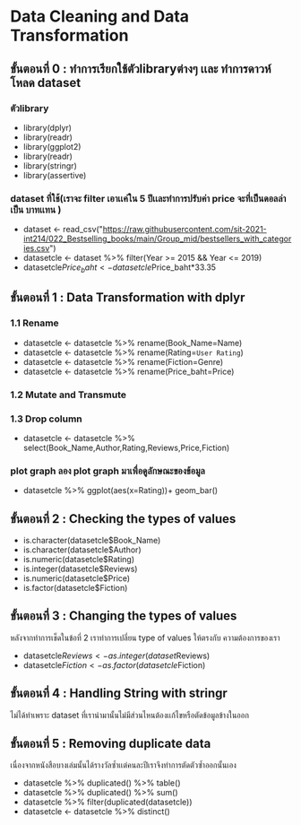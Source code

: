# Data Cleaning and Data Transformation
## ขั้นตอนที่ 0 : ทำการเรียกใช้ตัวlibraryต่างๆ เเละ ทำการดาวห์โหลด dataset
### ตัวlibrary
* library(dplyr)
* library(readr)
* library(ggplot2)
* library(readr)    
* library(stringr)  
* library(assertive) 

### dataset ที่ใช้(เราจะ filter เอาเเค่ใน 5 ปีเเละทำการปรับค่า price จะที่เป็นดอลล่า เป็น บาทเเทน ) 
- dataset <- read_csv("https://raw.githubusercontent.com/sit-2021-int214/022_Bestselling_books/main/Group_mid/bestsellers_with_categories.csv")
- datasetcle <- dataset %>% filter(Year >= 2015 && Year <= 2019)
- datasetcle$Price_baht <- datasetcle$Price_baht*33.35


##  ขั้นตอนที่ 1 : Data Transformation with dplyr
### 1.1 Rename
- datasetcle <- datasetcle %>% rename(Book_Name=Name)
- datasetcle <- datasetcle %>% rename(Rating=`User Rating`)
- datasetcle <- datasetcle %>% rename(Fiction=Genre)
- datasetcle <- datasetcle %>% rename(Price_baht=Price)
### 1.2 Mutate and Transmute
### 1.3 Drop column
- datasetcle <- datasetcle %>% select(Book_Name,Author,Rating,Reviews,Price,Fiction)

### plot graph ลอง plot graph มาเพื่อดูลักษณะของข้อมูล
- datasetcle %>% ggplot(aes(x=Rating))+ geom_bar()

## ขั้นตอนที่ 2 : Checking the types of values
- is.character(datasetcle$Book_Name)
- is.character(datasetcle$Author)
- is.numeric(datasetcle$Rating)
- is.integer(datasetcle$Reviews)
- is.numeric(datasetcle$Price)
- is.factor(datasetcle$Fiction)

## ขั้นตอนที่ 3 : Changing the types of values
หลังจากทำการเช็ดในข้อที่ 2 เราทำการเปลี่ยน type of values ให้ตรงกับ ความต้องการของเรา
- datasetcle$Reviews <- as.integer(dataset$Reviews)
- datasetcle$Fiction <- as.factor(datasetcle$Fiction)

## ขั้นตอนที่ 4 : Handling String with stringr 
ไม่ได้ทำเพราะ dataset ที่เรานำมานั้นไม่มีส่วนไหนต้องเเก้ไขหรือตัดข้อมูลข้างในออก
## ขั้นตอนที่ 5 : Removing duplicate data
เนื่องจากหนังสือบางเล่มนั้นได้รางวัลซ้ำเเต่คนละปีเราจึงทำการตัดตัวซ้ำออกนั้นเอง
- datasetcle %>% duplicated() %>% table()
- datasetcle %>% duplicated() %>% sum()
- datasetcle %>% filter(duplicated(datasetcle))
- datasetcle <- datasetcle %>% distinct()
